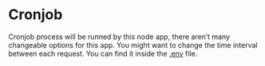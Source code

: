 # Cronjob

Cronjob process will be runned by this node app, there aren’t many changeable options for this app. You might want to change the time interval between each request. You can find it inside the [.env](./.env) file. 